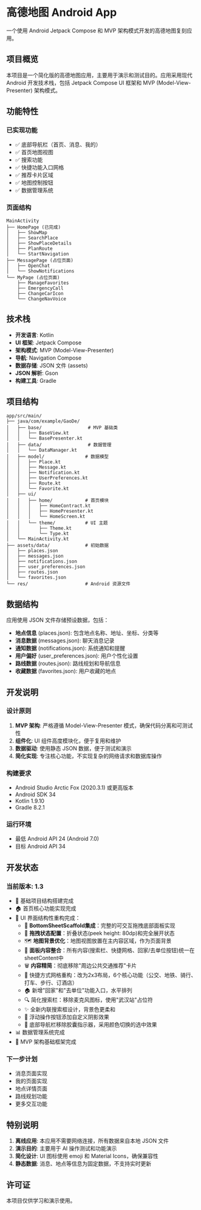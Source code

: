 # 高德地图 Android App

一个使用 Android Jetpack Compose 和 MVP 架构模式开发的高德地图复刻应用。

## 项目概览

本项目是一个简化版的高德地图应用，主要用于演示和测试目的。应用采用现代 Android 开发技术栈，包括 Jetpack Compose UI 框架和 MVP (Model-View-Presenter) 架构模式。

## 功能特性

### 已实现功能
- ✅ 底部导航栏（首页、消息、我的）
- ✅ 首页地图视图
- ✅ 搜索功能
- ✅ 快捷功能入口网格
- ✅ 推荐卡片区域
- ✅ 地图控制按钮
- ✅ 数据管理系统

### 页面结构
```
MainActivity
├── HomePage (已完成)
│   ├── ShowMap
│   ├── SearchPlace  
│   ├── ShowPlaceDetails
│   ├── PlanRoute
│   └── StartNavigation
├── MessagePage (占位页面)
│   ├── OpenChat
│   └── ShowNotifications
└── MyPage (占位页面)
    ├── ManageFavorites
    ├── EmergencyCall
    ├── ChangeCarIcon
    └── ChangeNavVoice
```

## 技术栈

- **开发语言**: Kotlin
- **UI 框架**: Jetpack Compose
- **架构模式**: MVP (Model-View-Presenter)
- **导航**: Navigation Compose
- **数据存储**: JSON 文件 (assets)
- **JSON 解析**: Gson
- **构建工具**: Gradle

## 项目结构

```
app/src/main/
├── java/com/example/GaoDe/
│   ├── base/                 # MVP 基础类
│   │   ├── BaseView.kt
│   │   └── BasePresenter.kt
│   ├── data/                 # 数据管理
│   │   └── DataManager.kt
│   ├── model/               # 数据模型
│   │   ├── Place.kt
│   │   ├── Message.kt
│   │   ├── Notification.kt
│   │   ├── UserPreferences.kt
│   │   ├── Route.kt
│   │   └── Favorite.kt
│   ├── ui/
│   │   ├── home/            # 首页模块
│   │   │   ├── HomeContract.kt
│   │   │   ├── HomePresenter.kt
│   │   │   └── HomeScreen.kt
│   │   └── theme/           # UI 主题
│   │       ├── Theme.kt
│   │       └── Type.kt
│   └── MainActivity.kt
├── assets/data/             # 初始数据
│   ├── places.json
│   ├── messages.json
│   ├── notifications.json
│   ├── user_preferences.json
│   ├── routes.json
│   └── favorites.json
└── res/                     # Android 资源文件
```

## 数据结构

应用使用 JSON 文件存储预设数据，包括：

- **地点信息** (places.json): 包含地点名称、地址、坐标、分类等
- **消息数据** (messages.json): 聊天消息记录
- **通知数据** (notifications.json): 系统通知和提醒
- **用户偏好** (user_preferences.json): 用户个性化设置
- **路线数据** (routes.json): 路线规划和导航信息
- **收藏数据** (favorites.json): 用户收藏的地点

## 开发说明

### 设计原则
1. **MVP 架构**: 严格遵循 Model-View-Presenter 模式，确保代码分离和可测试性
2. **组件化**: UI 组件高度模块化，便于复用和维护
3. **数据驱动**: 使用静态 JSON 数据，便于测试和演示
4. **简化实现**: 专注核心功能，不实现复杂的网络请求和数据库操作

### 构建要求
- Android Studio Arctic Fox (2020.3.1) 或更高版本
- Android SDK 34
- Kotlin 1.9.10
- Gradle 8.2.1

### 运行环境
- 最低 Android API 24 (Android 7.0)
- 目标 Android API 34

## 开发状态

### 当前版本: 1.3
- 📱 基础项目结构搭建完成
- 🏠 首页核心功能实现完成
- 🎨 UI 界面结构性重构完成：
  - 🎪 **BottomSheetScaffold集成**：完整的可交互拖拽底部面板实现
  - 📏 **拖拽状态配置**：折叠状态(peek height: 80dp)和完全展开状态
  - 🗺️ **地图背景优化**：地图视图放置在主内容区域，作为页面背景
  - 📄 **面板内容整合**：所有内容(搜索栏、快捷网格、回家/去单位按钮)统一在sheetContent中
  - 🗑️ **内容精简**：彻底移除"周边公共交通推荐"卡片
  - 🎯 快捷方式网格重构：改为2x3布局，6个核心功能（公交、地铁、骑行、打车、步行、订酒店）
  - 🏠 新增"回家"和"去单位"功能入口，水平排列
  - 🔍 简化搜索栏：移除麦克风图标，使用"武汉站"占位符
  - ✨ 全新内联搜索框设计，背景色更柔和
  - 🎯 浮动操作按钮添加自定义阴影效果
  - 🧭 底部导航栏移除胶囊指示器，采用颜色切换的选中效果
- 📊 数据管理系统完成
- 🔧 MVP 架构基础框架完成

### 下一步计划
- 消息页面实现
- 我的页面实现
- 地点详情页面
- 路线规划功能
- 更多交互功能

## 特别说明

1. **离线应用**: 本应用不需要网络连接，所有数据来自本地 JSON 文件
2. **演示目的**: 主要用于 AI 操作测试和功能演示
3. **简化设计**: UI 图标使用 emoji 和 Material Icons，确保兼容性
4. **静态数据**: 消息、地点等信息为固定数据，不支持实时更新

## 许可证

本项目仅供学习和演示使用。
